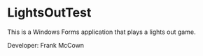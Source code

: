 # LightsOutTest

This is a Windows Forms application that plays a lights out game.

Developer: Frank McCown

